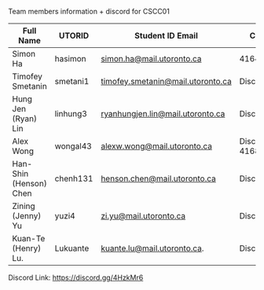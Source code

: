 Team members information + discord for CSCC01 

| Full Name            | UTORID    | Student ID Email                    | Contact | 
| ---------------------| ----------| ------------------------------------| ------- |
Simon Ha               | hasimon   | simon.ha@mail.utoronto.ca           | 4164574925
Timofey Smetanin       | smetani1  | timofey.smetanin@mail.utoronto.ca   | Discord
Hung Jen (Ryan) Lin    | linhung3  | ryanhungjen.lin@mail.utoronto.ca    | Discord
Alex Wong              | wongal43  | alexw.wong@mail.utoronto.ca         | Discord, 4168939067
Han-Shin (Henson) Chen | chenh131  | henson.chen@mail.utoronto.ca        | Discord
Zining (Jenny) Yu      | yuzi4     | zi.yu@mail.utoronto.ca              | Discord
Kuan-Te (Henry) Lu.    | Lukuante  | kuante.lu@mail.utoronto.ca.         | Discord


Discord Link: https://discord.gg/4HzkMr6
